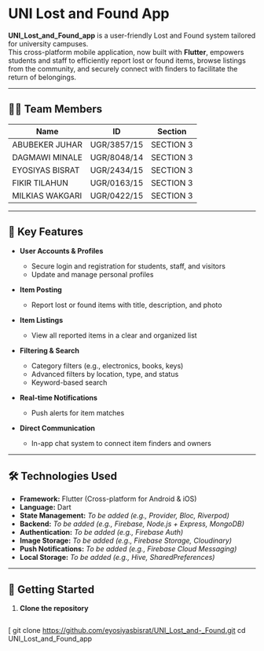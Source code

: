 # UNI Lost and Found App

**UNI_Lost_and_Found_app** is a user-friendly Lost and Found system tailored for university campuses.  
This cross-platform mobile application, now built with **Flutter**, empowers students and staff to efficiently report lost or found items, browse listings from the community, and securely connect with finders to facilitate the return of belongings.

---

## 👨‍💻 Team Members

| Name             | ID          | Section     |
|------------------|-------------|-------------|
| ABUBEKER JUHAR    | UGR/3857/15 | SECTION 3   |
| DAGMAWI MINALE    | UGR/8048/14 | SECTION 3   |
| EYOSIYAS BISRAT   | UGR/2434/15 | SECTION 3   |
| FIKIR TILAHUN     | UGR/0163/15 | SECTION 3   |
| MILKIAS WAKGARI   | UGR/0422/15 | SECTION 3   |

---

## 🚀 Key Features

- **User Accounts & Profiles**
  - Secure login and registration for students, staff, and visitors
  - Update and manage personal profiles

- **Item Posting**
  - Report lost or found items with title, description, and photo

- **Item Listings**
  - View all reported items in a clear and organized list

- **Filtering & Search**
  - Category filters (e.g., electronics, books, keys)
  - Advanced filters by location, type, and status
  - Keyword-based search

- **Real-time Notifications**
  - Push alerts for item matches

- **Direct Communication**
  - In-app chat system to connect item finders and owners

---

## 🛠️ Technologies Used

- **Framework:** Flutter (Cross-platform for Android & iOS)
- **Language:** Dart
- **State Management:** _To be added (e.g., Provider, Bloc, Riverpod)_
- **Backend:** _To be added (e.g., Firebase, Node.js + Express, MongoDB)_
- **Authentication:** _To be added (e.g., Firebase Auth)_
- **Image Storage:** _To be added (e.g., Firebase Storage, Cloudinary)_
- **Push Notifications:** _To be added (e.g., Firebase Cloud Messaging)_
- **Local Storage:** _To be added (e.g., Hive, SharedPreferences)_

---

## 📲 Getting Started

1. **Clone the repository**
   ```bash
[   git clone https://github.com/eyosiyasbisrat/UNI_Lost_and-_Found.git
   cd UNI_Lost_and_Found_app
